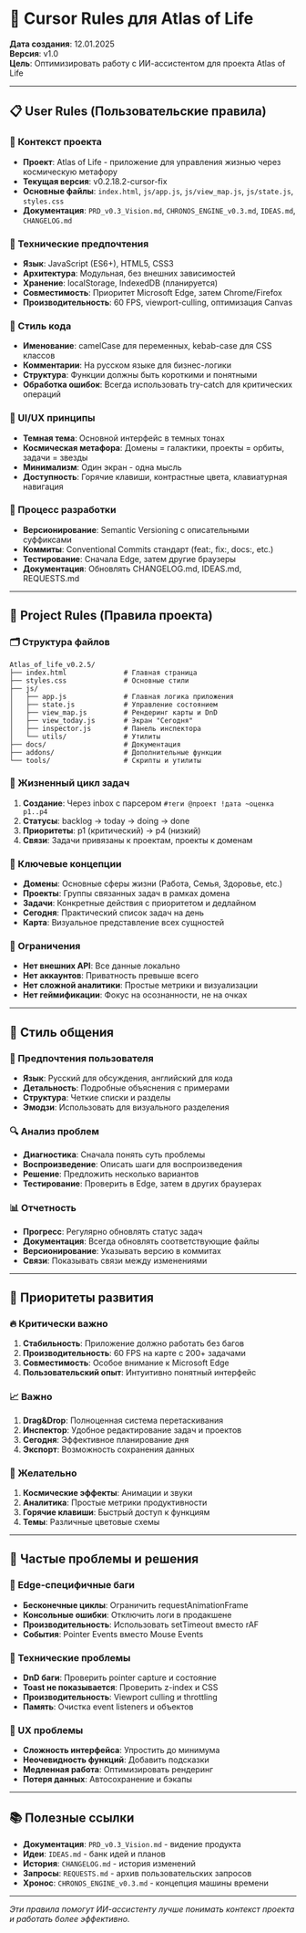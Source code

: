 # 🤖 Cursor Rules для Atlas of Life

**Дата создания**: 12.01.2025  
**Версия**: v1.0  
**Цель**: Оптимизировать работу с ИИ-ассистентом для проекта Atlas of Life

---

## 📋 User Rules (Пользовательские правила)

### 🎯 Контекст проекта
- **Проект**: Atlas of Life - приложение для управления жизнью через космическую метафору
- **Текущая версия**: v0.2.18.2-cursor-fix
- **Основные файлы**: `index.html`, `js/app.js`, `js/view_map.js`, `js/state.js`, `styles.css`
- **Документация**: `PRD_v0.3_Vision.md`, `CHRONOS_ENGINE_v0.3.md`, `IDEAS.md`, `CHANGELOG.md`

### 🔧 Технические предпочтения
- **Язык**: JavaScript (ES6+), HTML5, CSS3
- **Архитектура**: Модульная, без внешних зависимостей
- **Хранение**: localStorage, IndexedDB (планируется)
- **Совместимость**: Приоритет Microsoft Edge, затем Chrome/Firefox
- **Производительность**: 60 FPS, viewport-culling, оптимизация Canvas

### 📝 Стиль кода
- **Именование**: camelCase для переменных, kebab-case для CSS классов
- **Комментарии**: На русском языке для бизнес-логики
- **Структура**: Функции должны быть короткими и понятными
- **Обработка ошибок**: Всегда использовать try-catch для критических операций

### 🎨 UI/UX принципы
- **Темная тема**: Основной интерфейс в темных тонах
- **Космическая метафора**: Домены = галактики, проекты = орбиты, задачи = звезды
- **Минимализм**: Один экран - одна мысль
- **Доступность**: Горячие клавиши, контрастные цвета, клавиатурная навигация

### 🚀 Процесс разработки
- **Версионирование**: Semantic Versioning с описательными суффиксами
- **Коммиты**: Conventional Commits стандарт (feat:, fix:, docs:, etc.)
- **Тестирование**: Сначала Edge, затем другие браузеры
- **Документация**: Обновлять CHANGELOG.md, IDEAS.md, REQUESTS.md

---

## 📁 Project Rules (Правила проекта)

### 🗂️ Структура файлов
```
Atlas_of_life_v0.2.5/
├── index.html              # Главная страница
├── styles.css              # Основные стили
├── js/
│   ├── app.js              # Главная логика приложения
│   ├── state.js            # Управление состоянием
│   ├── view_map.js         # Рендеринг карты и DnD
│   ├── view_today.js       # Экран "Сегодня"
│   ├── inspector.js        # Панель инспектора
│   └── utils/              # Утилиты
├── docs/                   # Документация
├── addons/                 # Дополнительные функции
└── tools/                  # Скрипты и утилиты
```

### 🔄 Жизненный цикл задач
1. **Создание**: Через inbox с парсером `#теги @проект !дата ~оценка p1..p4`
2. **Статусы**: backlog → today → doing → done
3. **Приоритеты**: p1 (критический) → p4 (низкий)
4. **Связи**: Задачи привязаны к проектам, проекты к доменам

### 🎯 Ключевые концепции
- **Домены**: Основные сферы жизни (Работа, Семья, Здоровье, etc.)
- **Проекты**: Группы связанных задач в рамках домена
- **Задачи**: Конкретные действия с приоритетом и дедлайном
- **Сегодня**: Практический список задач на день
- **Карта**: Визуальное представление всех сущностей

### 🚫 Ограничения
- **Нет внешних API**: Все данные локально
- **Нет аккаунтов**: Приватность превыше всего
- **Нет сложной аналитики**: Простые метрики и визуализации
- **Нет геймификации**: Фокус на осознанности, не на очках

---

## 💬 Стиль общения

### 📝 Предпочтения пользователя
- **Язык**: Русский для обсуждения, английский для кода
- **Детальность**: Подробные объяснения с примерами
- **Структура**: Четкие списки и разделы
- **Эмодзи**: Использовать для визуального разделения

### 🔍 Анализ проблем
- **Диагностика**: Сначала понять суть проблемы
- **Воспроизведение**: Описать шаги для воспроизведения
- **Решение**: Предложить несколько вариантов
- **Тестирование**: Проверить в Edge, затем в других браузерах

### 📊 Отчетность
- **Прогресс**: Регулярно обновлять статус задач
- **Документация**: Всегда обновлять соответствующие файлы
- **Версионирование**: Указывать версию в коммитах
- **Связи**: Показывать связи между изменениями

---

## 🎯 Приоритеты развития

### 🔥 Критически важно
1. **Стабильность**: Приложение должно работать без багов
2. **Производительность**: 60 FPS на карте с 200+ задачами
3. **Совместимость**: Особое внимание к Microsoft Edge
4. **Пользовательский опыт**: Интуитивно понятный интерфейс

### 📈 Важно
1. **Drag&Drop**: Полноценная система перетаскивания
2. **Инспектор**: Удобное редактирование задач и проектов
3. **Сегодня**: Эффективное планирование дня
4. **Экспорт**: Возможность сохранения данных

### 🌟 Желательно
1. **Космические эффекты**: Анимации и звуки
2. **Аналитика**: Простые метрики продуктивности
3. **Горячие клавиши**: Быстрый доступ к функциям
4. **Темы**: Различные цветовые схемы

---

## 🚨 Частые проблемы и решения

### 🐛 Edge-специфичные баги
- **Бесконечные циклы**: Ограничить requestAnimationFrame
- **Консольные ошибки**: Отключить логи в продакшене
- **Производительность**: Использовать setTimeout вместо rAF
- **События**: Pointer Events вместо Mouse Events

### 🔧 Технические проблемы
- **DnD баги**: Проверить pointer capture и состояние
- **Toast не показывается**: Проверить z-index и CSS
- **Производительность**: Viewport culling и throttling
- **Память**: Очистка event listeners и объектов

### 📱 UX проблемы
- **Сложность интерфейса**: Упростить до минимума
- **Неочевидность функций**: Добавить подсказки
- **Медленная работа**: Оптимизировать рендеринг
- **Потеря данных**: Автосохранение и бэкапы

---

## 📚 Полезные ссылки

- **Документация**: `PRD_v0.3_Vision.md` - видение продукта
- **Идеи**: `IDEAS.md` - банк идей и планов
- **История**: `CHANGELOG.md` - история изменений
- **Запросы**: `REQUESTS.md` - архив пользовательских запросов
- **Хронос**: `CHRONOS_ENGINE_v0.3.md` - концепция машины времени

---

*Эти правила помогут ИИ-ассистенту лучше понимать контекст проекта и работать более эффективно.*
